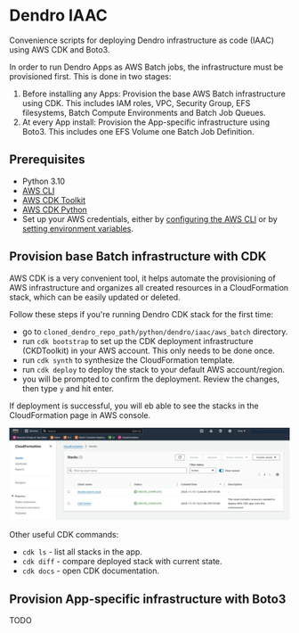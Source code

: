# Dendro IAAC

Convenience scripts for deploying Dendro infrastructure as code (IAAC) using AWS CDK and Boto3.

In order to run Dendro Apps as AWS Batch jobs, the infrastructure must be provisioned first. This is done in two stages:

1. Before installing any Apps: Provision the base AWS Batch infrastructure using CDK. This includes IAM roles, VPC, Security Group, EFS filesystems, Batch Compute Environments and Batch Job Queues.
2. At every App install: Provision the App-specific infrastructure using Boto3. This includes one EFS Volume one Batch Job Definition.

## Prerequisites

- Python 3.10
- [AWS CLI](https://docs.aws.amazon.com/cli/latest/userguide/getting-started-install.html)
- [AWS CDK Toolkit](https://docs.aws.amazon.com/cdk/latest/guide/cli.html)
- [AWS CDK Python](https://docs.aws.amazon.com/cdk/latest/guide/work-with-cdk-python.html)
- Set up your AWS credentials, either by [configuring the AWS CLI](https://docs.aws.amazon.com/cli/latest/userguide/cli-configure-quickstart.html) or by [setting environment variables](https://docs.aws.amazon.com/cli/latest/userguide/cli-configure-envvars.html).


## Provision base Batch infrastructure with CDK

AWS CDK is a very convenient tool, it helps automate the provisioning of AWS infrastructure and organizes all created resources in a CloudFormation stack, which can be easily updated or deleted.

Follow these steps if you're running Dendro CDK stack for the first time:
- go to `cloned_dendro_repo_path/python/dendro/iaac/aws_batch` directory.
- run `cdk bootstrap` to set up the CDK deployment infrastructure (CKDToolkit) in your AWS account. This only needs to be done once.
- run `cdk synth` to synthesize the CloudFormation template.
- run `cdk deploy` to deploy the stack to your default AWS account/region.
- you will be prompted to confirm the deployment. Review the changes, then type `y` and hit enter.

If deployment is successful, you will eb able to see the stacks in the CloudFormation page in AWS console.

![CloudFormation stacks](./media/cloudformation_page.jpg)

Other useful CDK commands:
- `cdk ls` - list all stacks in the app.
- `cdk diff` - compare deployed stack with current state.
- `cdk docs` - open CDK documentation.

## Provision App-specific infrastructure with Boto3

TODO